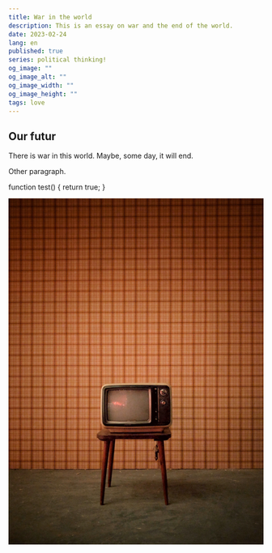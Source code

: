 ```yaml
---
title: War in the world
description: This is an essay on war and the end of the world.
date: 2023-02-24
lang: en
published: true
series: political thinking!
og_image: ""
og_image_alt: ""
og_image_width: ""
og_image_height: ""
tags: love
---
```

<auto-toc></auto-toc>

## Our futur
There is war in this world. Maybe, some day, it will end.

Other paragraph.

<syntax-highlight language="js">
function test() {
  return true;
}
</syntax-highlight>

![A television on a small table with a retro wallpaper background.](./src/assets/images/TV.jpg)